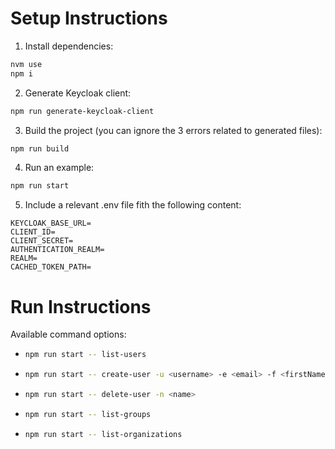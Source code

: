 # Setup Instructions

1. Install dependencies:
  ```sh
  nvm use
  npm i
  ```
2. Generate Keycloak client:
  ```sh
  npm run generate-keycloak-client
  ```
3. Build the project (you can ignore the 3 errors related to generated files):
  ```sh
  npm run build
  ```
4. Run an example:
  ```sh
  npm run start
  ```
5. Include a relevant .env file fith the following content:
  ```
  KEYCLOAK_BASE_URL=
  CLIENT_ID=
  CLIENT_SECRET=
  AUTHENTICATION_REALM=
  REALM=
  CACHED_TOKEN_PATH=
  ```

# Run Instructions

Available command options:
- ```sh
  npm run start -- list-users
  ```
- ```sh
  npm run start -- create-user -u <username> -e <email> -f <firstName> -l <lastName>
  ```
- ```sh
  npm run start -- delete-user -n <name>
  ```
- ```sh
  npm run start -- list-groups
  ```
- ```sh
  npm run start -- list-organizations
  ```
